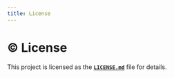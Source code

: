 ```yaml
---
title: License
---
```


# ©️ License

This project is licensed as the [**`LICENSE.md`**](https://github.com/bybatkhuu/model.python-template/blob/main/LICENSE.txt) file for details.
